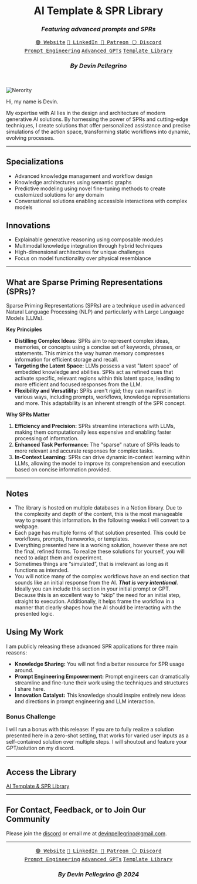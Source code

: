 <div align="center">
  <h1>AI Template & SPR Library</h1>
  <h3><i>Featuring advanced prompts and SPRs </i></h3>
  <a href="https://nerority.com"><kbd>🟢 Website</kbd></a>
  <a href="https://www.linkedin.com/in/devin-pellegrino-gt/"><kbd>🔵 LinkedIn </kbd></a>
  <a href="https://www.patreon.com/Nerority"><kbd> 🔴 Patreon </kbd></a>
  <a href="https://discord.gg/PbEuXjB6pN"><kbd> ⚪ Discord </kbd></a>
  <br>
  <a href="https://github.com/nerority/Prompt-Engineering-Mastery"><kbd>Prompt Engineering</kbd></a>
  <a href="https://github.com/nerority/Advanced-GPTs"><kbd>Advanced GPTs</kbd></a>
  <a href="https://github.com/nerority/AI-Library"><kbd>Template Library</kbd></a>
  <h3><i>By Devin Pellegrino</i></h3>
</div>

</br>

![Nerority](https://github.com/nerority/AI-Library/assets/80237923/360766a7-651f-40eb-a648-9fec9192cd38)


Hi, my name is Devin.

My expertise with AI lies in the design and architecture of modern generative AI solutions. By harnessing the power of SPRs and cutting-edge techniques, I create solutions that offer personalized assistance and precise simulations of the action space, transforming static workflows into dynamic, evolving processes.

---

## Specializations

- Advanced knowledge management and workflow design
- Knowledge architectures using semantic graphs
- Predictive modeling using novel fine-tuning methods to create customized solutions for any domain
- Conversational solutions enabling accessible interactions with complex models

## Innovations

- Explainable generative reasoning using composable modules
- Multimodal knowledge integration through hybrid techniques
- High-dimensional architectures for unique challenges
- Focus on model functionality over physical resemblance

---

## What are Sparse Priming Representations (SPRs)?

Sparse Priming Representations (SPRs) are a technique used in advanced Natural Language Processing (NLP) and particularly with Large Language Models (LLMs).

**Key Principles**

- **Distilling Complex Ideas:** SPRs aim to represent complex ideas, memories, or concepts using a concise set of keywords, phrases, or statements. This mimics the way human memory compresses information for efficient storage and recall.
- **Targeting the Latent Space:** LLMs possess a vast "latent space" of embedded knowledge and abilities. SPRs act as refined cues that activate specific, relevant regions within this latent space, leading to more efficient and focused responses from the LLM.
- **Flexibility and Versatility:** SPRs aren't rigid; they can manifest in various ways, including prompts, workflows, knowledge representations and more. This adaptability is an inherent strength of the SPR concept.

**Why SPRs Matter**

1. **Efficiency and Precision:** SPRs streamline interactions with LLMs, making them computationally less expensive and enabling faster processing of information.
2. **Enhanced Task Performance:** The "sparse" nature of SPRs leads to more relevant and accurate responses for complex tasks.
3. **In-Context Learning:** SPRs can drive dynamic in-context learning within LLMs, allowing the model to improve its comprehension and execution based on concise information provided.

---

## Notes

- The library is hosted on multiple databases in a Notion library. Due to the complexity and depth of the content, this is the most manageable way to present this information. In the following weeks I will convert to a webpage.
- Each page has multiple forms of that solution presented. This could be workflows, prompts, frameworks, or templates.
- Everything presented here is a working solution, however these are not the final, refined forms. To realize these solutions for yourself, you will need to adapt them and experiment.
- Sometimes things are “simulated”, that is irrelevant as long as it functions as intended.
- You will notice many of the complex workflows have an end section that sounds like an initial response from the AI. ***That is very intentional***. Ideally you can include this section in your initial prompt or GPT. Because this is an excellent way to “skip” the need for an initial step, straight to execution. Additionally, it helps frame the workflow in a manner that clearly shapes how the AI should be interacting with the presented logic.

## Using My Work

I am publicly releasing these advanced SPR applications for three main reasons:

- **Knowledge Sharing:** You will not find a better resource for SPR usage around.
- **Prompt Engineering Empowerment:** Prompt engineers can dramatically streamline and fine-tune their work using the techniques and structures I share here.
- **Innovation Catalyst:** This knowledge should inspire entirely new ideas and directions in prompt engineering and LLM interaction.

### Bonus Challenge

I will run a bonus with this release: If you are to fully realize a solution presented here in a zero-shot setting, that works for varied user inputs as a self-contained solution over multiple steps. I will shoutout and feature your GPT/solution on my discord.

---

## Access the Library

[AI Template & SPR Library](https://www.notion.so/AI-Template-SPR-Library-da42ca48c69d465c90a5182b1ddc0b62?pvs=21)

---

## For Contact, Feedback, or to Join Our Community

Please join the [discord](https://discord.gg/PbEuXjB6pN) or email me at devinpellegrino@gmail.com.

---

<div align="center">
  <a href="https://nerority.com"><kbd>🟢 Website</kbd></a>
  <a href="https://www.linkedin.com/in/devin-pellegrino-gt/"><kbd>🔵 LinkedIn </kbd></a>
  <a href="https://www.patreon.com/Nerority"><kbd> 🔴 Patreon </kbd></a>
  <a href="https://discord.gg/PbEuXjB6pN"><kbd> ⚪ Discord </kbd></a>
  <br>
  <a href="https://github.com/nerority/Prompt-Engineering-Mastery"><kbd>Prompt Engineering</kbd></a>
  <a href="https://github.com/nerority/Advanced-GPTs"><kbd>Advanced GPTs</kbd></a>
  <a href="https://github.com/nerority/AI-Library"><kbd>Template Library</kbd></a>
  <h3><i>By Devin Pellegrino @ 2024</i></h3>
</div>
